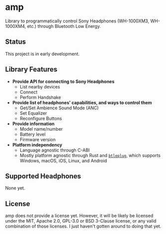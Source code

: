 # amp

Library to programmatically control Sony Headphones (WH-1000XM3, WH-1000XM4, etc.) through Bluetooth Low Energy.

## Status

This project is in early development.

## Library Features

- **Provide API for connecting to Sony Headphones**
  - List nearby devices
  - Connect
  - Perform Handshake
- **Provide list of headphones' capabilities, and ways to control them**
  - Get/Set Ambience Sound Mode (ANC)
  - Set Equalizer
  - Reconfigure Buttons
- **Provide information**
  - Model name/number
  - Battery level
  - Firmware version
- **Platform independency**
  - Language agnostic through C-ABI
  - Mostly platform agnostic through Rust and [`btleplug`](https://github.com/deviceplug/btleplug), which supports Windows, macOS, iOS, Linux, and Android

## Supported Headphones

None yet.

## License

amp does not provide a license yet. However, it will be likely be licensed under the MIT, Apache 2.0, GPL-3.0 or BSD 3-Clause license, or any valid combination of those licenses. I just haven't gotten around to doing that yet.